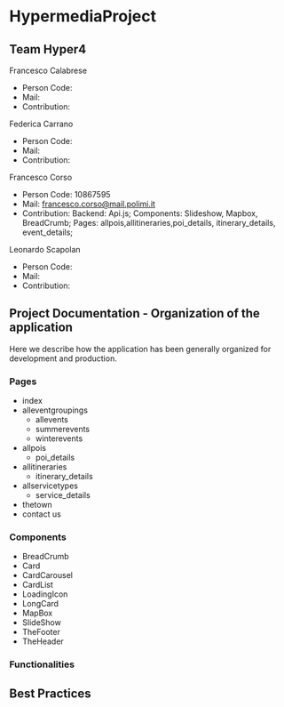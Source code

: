 # HypermediaProject

## Team Hyper4
Francesco Calabrese
 - Person Code: 
 - Mail:
 - Contribution:
 
Federica Carrano
 - Person Code: 
 - Mail:
 - Contribution:
 
Francesco Corso
 - Person Code: 10867595
 - Mail: francesco.corso@mail.polimi.it
 - Contribution: Backend: Api.js; Components: Slideshow, Mapbox, BreadCrumb; Pages: allpois,allitineraries,poi_details, itinerary_details, event_details;
 
Leonardo Scapolan
 - Person Code: 
 - Mail:
 - Contribution:
 
## Project Documentation - Organization of the application
Here we describe how the application has been generally organized for development and production.
### Pages
- index
- alleventgroupings
  - allevents
  - summerevents
  - winterevents
- allpois
  - poi_details
- allitineraries
  - itinerary_details
- allservicetypes
  - service_details
- thetown
- contact us

### Components
- BreadCrumb
- Card
- CardCarousel
- CardList
- LoadingIcon
- LongCard
- MapBox
- SlideShow
- TheFooter
- TheHeader
### Functionalities

## Best Practices 
